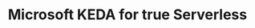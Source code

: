 ---
title: Microsoft KEDA for true Serverless
description: |
  Microsoft's KEDA is an Kubernetes-based event-driven autoscaling framework. It enables running Azure Functions on any Kubernetes cluster allowing containers to scale as serverless. In this talk we will look at what KEDA is, why is it different and how it can help with scalability, and portability
speaker: Has AlTaiar
bio: "Has is a Microsoft Azure MVP and a Principal Consultant focusing on Data, IoT and AI. Has is a full-time consultant, a part-time researcher, and a cyclist. He has more than a decade of commercial experience, and he enjoys building solutions for for Azure cloud, IoT, Data, and AI."
image: https://secure.gravatar.com/avatar/73fd4c82503ec02fca7d4f2e1ed7ad28?s=500
twitter: hasaltaiar
---